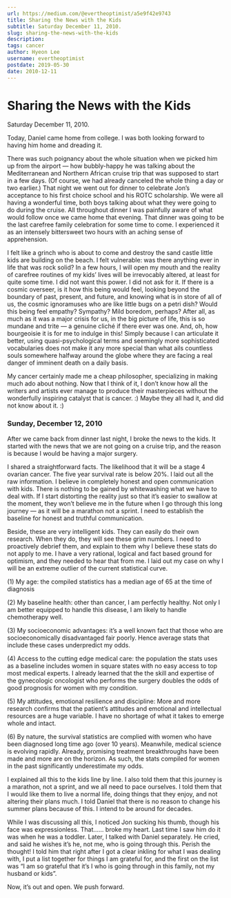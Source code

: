 ```yaml
---
url: https://medium.com/@evertheoptimist/a5e9f42e9743
title: Sharing the News with the Kids
subtitle: Saturday December 11, 2010.
slug: sharing-the-news-with-the-kids
description: 
tags: cancer
author: Hyeon Lee
username: evertheoptimist
postdate: 2019-05-30
date: 2010-12-11
---
```


# Sharing the News with the Kids

Saturday December 11, 2010.

Today, Daniel came home from college. I was both looking forward to having him home and dreading it.

There was such poignancy about the whole situation when we picked him up from the airport — how bubbly-happy he was talking about the Mediterranean and Northern African cruise trip that was supposed to start in a few days. (Of course, we had already canceled the whole thing a day or two earlier.) That night we went out for dinner to celebrate Jon’s acceptance to his first choice school and his ROTC scholarship. We were all having a wonderful time, both boys talking about what they were going to do during the cruise. All throughout dinner I was painfully aware of what would follow once we came home that evening. That dinner was going to be the last carefree family celebration for some time to come. I experienced it as an intensely bittersweet two hours with an aching sense of apprehension.

I felt like a grinch who is about to come and destroy the sand castle little kids are building on the beach. I felt vulnerable: was there anything ever in life that was rock solid? In a few hours, I will open my mouth and the reality of carefree routines of my kids’ lives will be irrevocably altered, at least for quite some time. I did not want this power. I did not ask for it. If there is a cosmic overseer, is it how this being would feel, looking beyond the boundary of past, present, and future, and knowing what is in store of all of us, the cosmic ignoramuses who are like little bugs on a petri dish? Would this being feel empathy? Sympathy? Mild boredom, perhaps? After all, as much as it was a major crisis for us, in the big picture of life, this is so mundane and trite — a genuine cliché if there ever was one. And, oh, how bourgeoisie it is for me to indulge in this! Simply because I can articulate it better, using quasi-psychological terms and seemingly more sophisticated vocabularies does not make it any more special than what ails countless souls somewhere halfway around the globe where they are facing a real danger of imminent death on a daily basis.

My cancer certainly made me a cheap philosopher, specializing in making much ado about nothing. Now that I think of it, I don’t know how all the writers and artists ever manage to produce their masterpieces without the wonderfully inspiring catalyst that is cancer. :) Maybe they all had it, and did not know about it. :)

### Sunday, December 12, 2010

After we came back from dinner last night, I broke the news to the kids. It started with the news that we are not going on a cruise trip, and the reason is because I would be having a major surgery.

I shared a straightforward facts. The likelihood that it will be a stage 4 ovarian cancer. The five year survival rate is below 20%. I laid out all the raw information. I believe in completely honest and open communication with kids. There is nothing to be gained by whitewashing what we have to deal with. If I start distorting the reality just so that it’s easier to swallow at the moment, they won’t believe me in the future when I go through this long journey — as it will be a marathon not a sprint. I need to establish the baseline for honest and truthful communication.

Beside, these are very intelligent kids. They can easily do their own research. When they do, they will see these grim numbers. I need to proactively debrief them, and explain to them why I believe these stats do not apply to me. I have a very rational, logical and fact based ground for optimism, and they needed to hear that from me. I laid out my case on why I will be an extreme outlier of the current statistical curve.

(1) My age: the compiled statistics has a median age of 65 at the time of diagnosis

(2) My baseline health: other than cancer, I am perfectly healthy. Not only I am better equipped to handle this disease, I am likely to handle chemotherapy well.

(3) My socioeconomic advantages: it’s a well known fact that those who are socioeconomically disadvantaged fair poorly. Hence average stats that include these cases underpredict my odds.

(4) Access to the cutting edge medical care: the population the stats uses as a baseline includes women in square states with no easy access to top most medical experts. I already learned that the the skill and expertise of the gynecologic oncologist who performs the surgery doubles the odds of good prognosis for women with my condition.

(5) My attitudes, emotional resilience and discipline: More and more research confirms that the patient’s attitudes and emotional and intellectual resources are a huge variable. I have no shortage of what it takes to emerge whole and intact.

(6) By nature, the survival statistics are complied with women who have been diagnosed long time ago (over 10 years). Meanwhile, medical science is evolving rapidly. Already, promising treatment breakthroughs have been made and more are on the horizon. As such, the stats compiled for women in the past significantly underestimate my odds.

I explained all this to the kids line by line. I also told them that this journey is a marathon, not a sprint, and we all need to pace ourselves. I told them that I would like them to live a normal life, doing things that they enjoy, and not altering their plans much. I told Daniel that there is no reason to change his summer plans because of this. I intend to be around for decades.

While I was discussing all this, I noticed Jon sucking his thumb, though his face was expressionless. That…… broke my heart. Last time I saw him do it was when he was a toddler. Later, I talked with Daniel separately. He cried, and said he wishes it’s he, not me, who is going through this. Perish the thought! I told him that right after I got a clear inkling for what I was dealing with, I put a list together for things I am grateful for, and the first on the list was “I am so grateful that it’s I who is going through in this family, not my husband or kids”.

Now, it’s out and open. We push forward.
